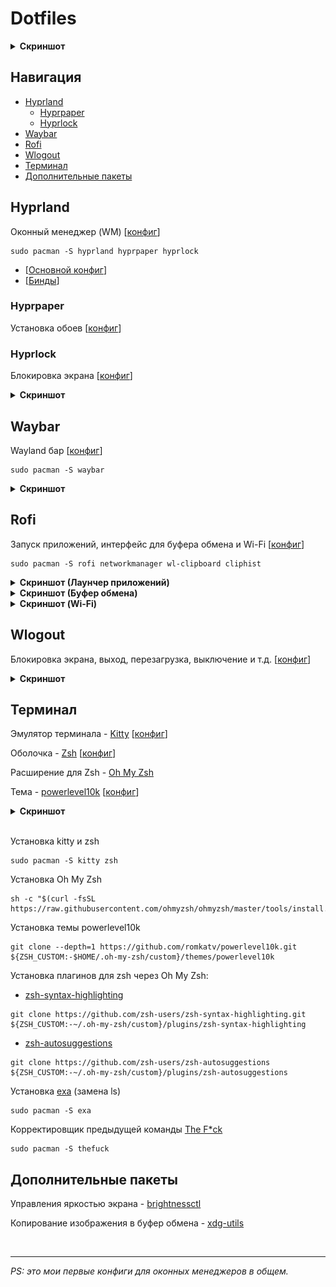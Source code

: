 # Dotfiles

<details><summary><b>Скриншот</b></summary>

![ScreenShot](./Assets/general.png)
</details>



## Навигация
- [Hyprland](#hyprland)
    - [Hyprpaper](#hyprpaper)
    - [Hyprlock](#hyprlock)
- [Waybar](#waybar)
- [Rofi](#rofi)
- [Wlogout](#wlogout)
- [Терминал](#терминал)
- [Дополнительные пакеты](#дополнительные-пакеты)



## Hyprland

Оконный менеджер (WM) [[конфиг](./Configs/hypr/)]

```
sudo pacman -S hyprland hyprpaper hyprlock
```

- [[Основной конфиг](./Configs/hypr/hyprland.conf)]
- [[Бинды](./Configs/hypr/keybindings.conf)]


### Hyprpaper

Установка обоев [[конфиг](./Configs/hypr/hyprpaper.conf)]

### Hyprlock

Блокировка экрана [[конфиг](./Configs/hypr/hyprlock.conf)]


<details><summary><b>Скриншот</b></summary>

![ScreenShot](./Assets/hyprlock.png)
</details>



## Waybar

Wayland бар [[конфиг](./Configs/waybar/)]


```
sudo pacman -S waybar
```

<details><summary><b>Скриншот</b></summary>

![ScreenShot](./Assets/waybar.png)
</details>



## Rofi

Запуск приложений, интерфейс для буфера обмена и Wi-Fi [[конфиг](./Configs/rofi/)]


```
sudo pacman -S rofi networkmanager wl-clipboard cliphist
```

<details><summary><b>Скриншот (Лаунчер приложений)</b></summary>

![ScreenShot](./Assets/rofi_app-launcher.png)
</details>

<details><summary><b>Скриншот (Буфер обмена)</b></summary>

![ScreenShot](./Assets/rofi_clipboard.png)
</details>

<details><summary><b>Скриншот (Wi-Fi)</b></summary>

![ScreenShot](./Assets/rofi_wifi.png)
</details>



## Wlogout
Блокировка экрана, выход, перезагрузка, выключение и т.д. [[конфиг](./Configs/wlogout/)]

<details><summary><b>Скриншот</b></summary>

![ScreenShot](./Assets/wlogout.png)
</details>



## Терминал
Эмулятор терминала - [Kitty](https://sw.kovidgoyal.net/kitty) [[конфиг](./Configs/kitty/)]

Оболочка - [Zsh](https://www.zsh.org/) [[конфиг](./Configs/.zshrc)]

Расширение для Zsh - [Oh My Zsh](https://github.com/ohmyzsh/ohmyzsh)

Тема - [powerlevel10k](https://github.com/romkatv/powerlevel10k) [[конфиг](./Configs/.p10k.zsh)]

<details><summary><b>Скриншот</b></summary>

![ScreenShot](./Assets/terminal.png)
</details><br>

Установка kitty и zsh
```
sudo pacman -S kitty zsh
```
Установка Oh My Zsh
```
sh -c "$(curl -fsSL https://raw.githubusercontent.com/ohmyzsh/ohmyzsh/master/tools/install.sh)"
```
Установка темы powerlevel10k
```
git clone --depth=1 https://github.com/romkatv/powerlevel10k.git ${ZSH_CUSTOM:-$HOME/.oh-my-zsh/custom}/themes/powerlevel10k
```

Установка плагинов для zsh через Oh My Zsh:

- [zsh-syntax-highlighting](https://github.com/zsh-users/zsh-syntax-highlighting)
```
git clone https://github.com/zsh-users/zsh-syntax-highlighting.git ${ZSH_CUSTOM:-~/.oh-my-zsh/custom}/plugins/zsh-syntax-highlighting
```

- [zsh-autosuggestions](https://github.com/zsh-users/zsh-autosuggestions)
```
git clone https://github.com/zsh-users/zsh-autosuggestions ${ZSH_CUSTOM:-~/.oh-my-zsh/custom}/plugins/zsh-autosuggestions
```

Установка [exa](https://github.com/ogham/exa) (замена ls)
```
sudo pacman -S exa
```

Корректировщик предыдущей команды [The F*ck](https://github.com/nvbn/thefuck)
```
sudo pacman -S thefuck
```



## Дополнительные пакеты

Управления яркостью экрана - [brightnessctl](https://github.com/Hummer12007/brightnessctl)

Копирование изображения в буфер обмена - [xdg-utils](https://archlinux.org/packages/?name=xdg-utils)



<br><hr>
*PS: это мои первые конфиги для оконных менеджеров в общем.*
